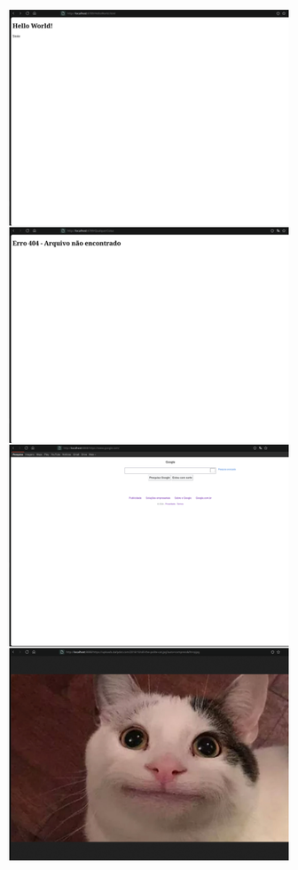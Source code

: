 
![ServidorWebFuncionando](ServidorWebFuncionando.png)
![ServidorWeb404](ServidorWeb404.png)
![ServidorProxySite](ServidorProxySite.png)
![ServidorProxyImagem](ServidorProxyImagem.png)

